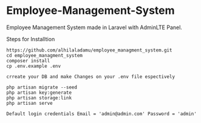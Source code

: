 # Employee-Management-System
Employee Management System made in Laravel with AdminLTE Panel.

Steps for Installtion
```
https://github.com/alhilaladamu/employee_managment_system.git
cd employee_managment_system
composer install
cp .env.example .env

crreate your DB and make Changes on your .env file espectively

php artisan migrate --seed
php artisan key:generate
php artisan storage:link
php artisan serve

Default login credentials Email = 'admin@admin.com' Password = 'admin'
```
